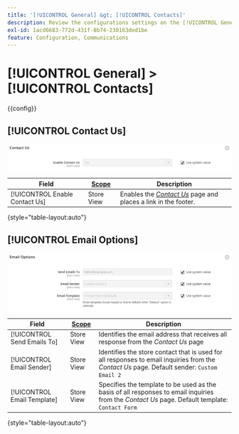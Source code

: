 ```yaml
---
title: '[!UICONTROL General] &gt; [!UICONTROL Contacts]'
description: Review the configurations settings on the [!UICONTROL General] &gt; [!UICONTROL Contacts] page of the Commerce Admin.
exl-id: 1acd6683-772d-431f-8b74-230163ded1be
feature: Configuration, Communications
---
```

# [!UICONTROL General] > [!UICONTROL Contacts]

{{config}}

## [!UICONTROL Contact Us]

![Contact Us](./assets/contacts-contact-us.png)<!-- zoom -->

<!-- [Contact Us](https://experienceleague.adobe.com/en/docs/commerce-admin/start/setup/store-details#contact-us-form) -->

|Field|[Scope](../../getting-started/websites-stores-views.md#scope-settings)|Description|
|--- |--- |--- |
|[!UICONTROL Enable Contact Us]|Store View|Enables the [_Contact Us_](../../getting-started/store-details.md#contact-us-form) page and places a link in the footer.|

{style="table-layout:auto"}

## [!UICONTROL Email Options]

![Email Options](./assets/contacts-email-options.png)<!-- zoom -->

<!-- [Email Options](https://experienceleague.adobe.com/en/docs/commerce-admin/start/setup/store-details#contact-us-form) -->

|Field|[Scope](../../getting-started/websites-stores-views.md#scope-settings)|Description|
|--- |--- |--- |
|[!UICONTROL Send Emails To]|Store View|Identifies the email address that receives all response from the _Contact Us_ page|
|[!UICONTROL Email Sender]|Store View|Identifies the store contact that is used for all responses to email inquiries from the _Contact Us_ page. Default sender: `Custom Email 2`|
|[!UICONTROL Email Template]|Store View|Specifies the template to be used as the basis of all responses to email inquiries from the _Contact Us_ page. Default template: `Contact Form`|

{style="table-layout:auto"}
